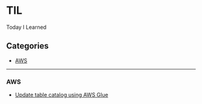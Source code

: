 # TIL
Today I Learned

## Categories
* [AWS](#aws)

---
### AWS

- [Update table catalog using AWS Glue](aws/update-table-catalog-using-aws-glue.md)
